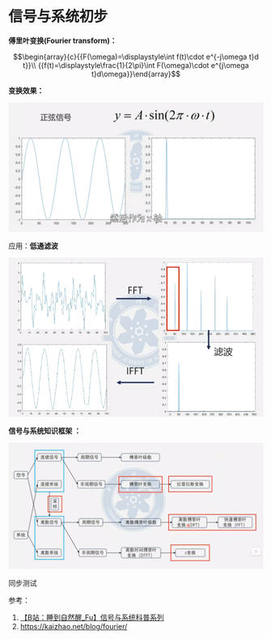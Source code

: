 # 信号与系统初步
**傅里叶变换(Fourier transform)：**

$$\begin{array}{c}{{F(\omega)=\displaystyle\int f(t)\cdot e^{-j\omega t}d t}}\\ {{f(t)=\displaystyle\frac{1}{2\pi}\int F(\omega)\cdot e^{j\omega t}d\omega}}\end{array}$$


**变换效果：**

![](attachments/Pasted%20image%2020240804220841.png)

应用：**低通滤波**

![](attachments/Pasted%20image%2020240804220954.png)


**信号与系统知识框架 ：**

![](attachments/Pasted%20image%2020240804220529.png)


同步测试


参考：

1. [【B站：睡到自然醒_Fu】信号与系统科普系列](https://www.bilibili.com/video/BV1Pa411s72x/?spm_id_from=333.788)
2. https://kaizhao.net/blog/fourier/
